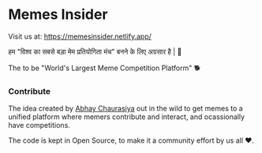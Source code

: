 # Memes Insider

Visit us at: https://memesinsider.netlify.app/

हम "विश्व का सबसे बड़ा मेम प्रतियोगिता मंच" बनने के लिए अग्रसार है | 🚀

The to be "World's Largest Meme Competition Platform" 🐕

### Contribute

The idea created by [Abhay Chaurasiya](https://github.com/abhaychaurasiya97) out in the wild to get memes to a unified platform where memers contribute and interact, and ocassionally have competitions.

The code is kept in Open Source, to make it a community effort by us all ❤️.

